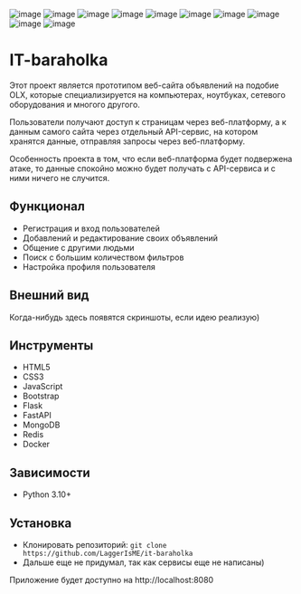 ![image](https://img.shields.io/badge/HTML5-E34F26?style=for-the-badge&logo=html5&logoColor=white)
![image](https://img.shields.io/badge/CSS3-1572B6?style=for-the-badge&logo=css3&logoColor=white)
![image](https://img.shields.io/badge/JavaScript-323330?style=for-the-badge&logo=javascript&logoColor=F7DF1E)
![image](https://img.shields.io/badge/Bootstrap-563D7C?style=for-the-badge&logo=bootstrap&logoColor=white)
![image](https://img.shields.io/badge/Python-FFD43B?style=for-the-badge&logo=python&logoColor=blue)
![image](https://img.shields.io/badge/fastapi-109989?style=for-the-badge&logo=FASTAPI&logoColor=white)
![image](https://img.shields.io/badge/Flask-000000?style=for-the-badge&logo=flask&logoColor=white)
![image](https://img.shields.io/badge/MongoDB-4EA94B?style=for-the-badge&logo=mongodb&logoColor=white)
![image](https://img.shields.io/badge/redis-%23DD0031.svg?&style=for-the-badge&logo=redis&logoColor=white)
![image](https://img.shields.io/badge/Docker-2CA5E0?style=for-the-badge&logo=docker&logoColor=white)

# IT-baraholka
Этот проект является прототипом веб-сайта объявлений на подобие OLX, которые специализируется на компьютерах, ноутбуках, сетевого оборудования и многого другого. 

Пользователи получают доступ к страницам через веб-платформу, а к данным самого сайта через отдельный API-сервис, на котором хранятся данные, отправляя запросы через веб-платформу. 

Особенность проекта в том, что если веб-платформа будет подвержена атаке, то данные спокойно можно будет получать с API-сервиса и с ними ничего не случится.
## Функционал
* Регистрация и вход пользователей
* Добавлений и редактирование своих объявлений
* Общение с другими людьми
* Поиск с большим количеством фильтров
* Настройка профиля пользователя
## Внешний вид 
Когда-нибудь здесь появятся скриншоты, если идею реализую)
## Инструменты
* HTML5
* CSS3
* JavaScript
* Bootstrap
* Flask
* FastAPI
* MongoDB
* Redis
* Docker
## Зависимости
* Python 3.10+
## Установка
* Клонировать репозиторий: `git clone https://github.com/LaggerIsME/it-baraholka`
* Дальше еще не придумал, так как сервисы еще не написаны)

Приложение будет доступно на http://localhost:8080
